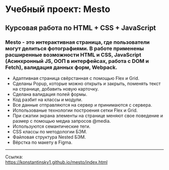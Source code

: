 # Учебный проект: Mesto
## Курсовая работа по HTML + CSS + JavaScript
### Mesto - это интерактивная страница, где пользователи могут делиться фотографиями. В работе применены расширенные возможности HTML и CSS, JavaScript (Асинхронный JS, ООП в интерфейсах, работа с DOM и Fetch), валидация данных форм, Webpack.

+ Адаптивная страница свёрстанная с помощью Flex и Grid.
+ Сделаны Popup, которые можно открыть и закрыть, поменять текст на странице, добавить новую карточку.
+ Сделана валидация полей формы.
+ Код разбит на классы и модули.
+ Все данные отправляются на сервер и принимаются с сервера.
+ Использованые технологии построения сетки Flex и Grid.
+ При сжатии экрана элементы на странице меняют свое поведение и размер с помощью медиа запросов @media.
+ Используются семантические теги.
+ CSS классы по методологии БЭМ.
+ Файловая структура Nested БЭМ.
+ Вёрстка по макету в Figma.
***
Ссылка:  
https://konstantinsky1.github.io/mesto/index.html


